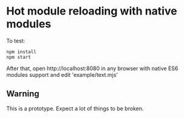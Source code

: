 # Hot module reloading with native modules

To test:

```
npm install
npm start
```

After that, open http://localhost:8080 in any browser with native ES6 modules support and edit 'example/text.mjs'

## Warning

This is a prototype. Expect a lot of things to be broken.
